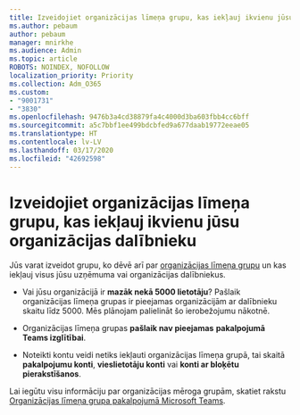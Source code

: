 ```yaml
---
title: Izveidojiet organizācijas līmeņa grupu, kas iekļauj ikvienu jūsu organizācijas dalībnieku
ms.author: pebaum
author: pebaum
manager: mnirkhe
ms.audience: Admin
ms.topic: article
ROBOTS: NOINDEX, NOFOLLOW
localization_priority: Priority
ms.collection: Adm_O365
ms.custom:
- "9001731"
- "3830"
ms.openlocfilehash: 9476b3a4cd38879fa4c4000d3ba603fbb4cc6bff
ms.sourcegitcommit: a5c7bbf1ee499bdcbfed9a677daab19772eeae05
ms.translationtype: HT
ms.contentlocale: lv-LV
ms.lasthandoff: 03/17/2020
ms.locfileid: "42692598"
---
```

# <a name="create-an-org-wide-team-that-includes-everyone-in-your-organization"></a>Izveidojiet organizācijas līmeņa grupu, kas iekļauj ikvienu jūsu organizācijas dalībnieku

Jūs varat izveidot grupu, ko dēvē arī par [organizācijas līmeņa grupu](https://docs.microsoft.com/microsoftteams/create-an-org-wide-team) un kas iekļauj visus jūsu uzņēmuma vai organizācijas dalībniekus.

- Vai jūsu organizācijā ir **mazāk nekā 5000 lietotāju**? Pašlaik organizācijas līmeņa grupas ir pieejamas organizācijām ar dalībnieku skaitu līdz 5000. Mēs plānojam palielināt šo ierobežojumu nākotnē.

- Organizācijas līmeņa grupas **pašlaik nav pieejamas** **pakalpojumā Teams izglītībai**.

- Noteikti kontu veidi netiks iekļauti organizācijas līmeņa grupā, tai skaitā **pakalpojumu konti**, **vieslietotāju konti** vai **konti ar bloķētu pierakstīšanos**.

Lai iegūtu visu informāciju par organizācijas mēroga grupām, skatiet rakstu [Organizācijas līmeņa grupa pakalpojumā Microsoft Teams](https://docs.microsoft.com/microsoftteams/create-an-org-wide-team). 
